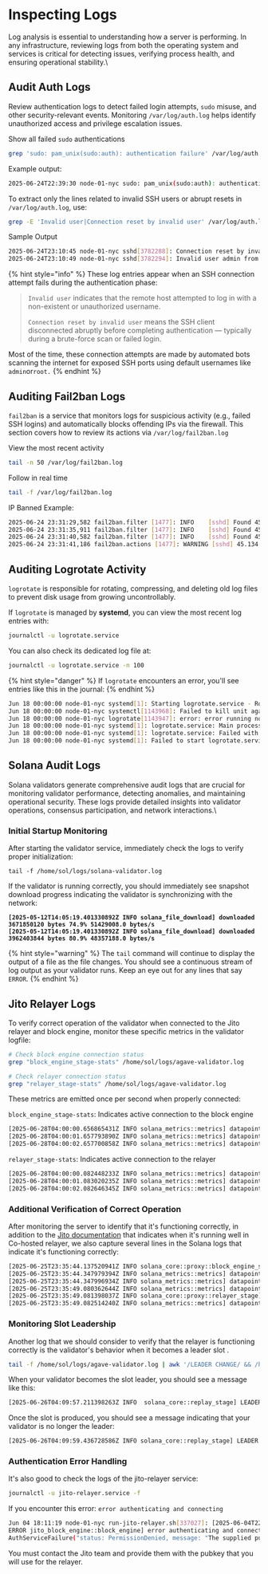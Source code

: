 # Inspecting Logs

Log analysis is essential to understanding how a server is performing. In any infrastructure, reviewing logs from both the operating system and services is critical for detecting issues, verifying process health, and ensuring operational stability.\


## Audit Auth Logs

Review authentication logs to detect failed login attempts, `sudo` misuse, and other security-relevant events. Monitoring `/var/log/auth.log` helps identify unauthorized access and privilege escalation issues.



Show all failed `sudo` authentications

```bash
grep 'sudo: pam_unix(sudo:auth): authentication failure' /var/log/auth.log
```

Example output:

```bash
2025-06-24T22:39:30 node-01-nyc sudo: pam_unix(sudo:auth): authentication failure; logname=bob uid=1003 euid=0 tty=/dev/pts/4 ruser=bob rhost=  user=bob
```



To extract only the lines related to invalid SSH users or abrupt resets in `/var/log/auth.log`, use:

```bash
grep -E 'Invalid user|Connection reset by invalid user' /var/log/auth.log
```

Sample Output

```bash
2025-06-24T23:10:45 node-01-nyc sshd[3782288]: Connection reset by invalid user admin 45.135.232.177 port 27918 [preauth]
2025-06-24T23:10:49 node-01-nyc sshd[3782294]: Invalid user admin from 45.135.232.177 port 30478
```

{% hint style="info" %}
These log entries appear when an SSH connection attempt fails during the authentication phase:

> `Invalid user` indicates that the remote host attempted to log in with a non-existent or unauthorized username.
>
> `Connection reset by invalid user` means the SSH client disconnected abruptly before completing authentication — typically during a brute-force scan or failed login.

Most of the time, these connection attempts are made by automated bots scanning the internet for exposed SSH ports using default usernames like `admin`or`root.`
{% endhint %}

## Auditing Fail2ban Logs

`fail2ban` is a service that monitors logs for suspicious activity (e.g., failed SSH logins) and automatically blocks offending IPs via the firewall. This section covers how to review its actions via `/var/log/fail2ban.log`



View the most recent activity

```bash
tail -n 50 /var/log/fail2ban.log
```

Follow in real time

```bash
tail -f /var/log/fail2ban.log
```

IP Banned Example:

```bash
2025-06-24 23:31:29,582 fail2ban.filter [1477]: INFO    [sshd] Found 45.134.26.79 - 2025-06-24 23:31:29
2025-06-24 23:31:35,911 fail2ban.filter [1477]: INFO    [sshd] Found 45.134.26.79 - 2025-06-24 23:31:35
2025-06-24 23:31:40,582 fail2ban.filter [1477]: INFO    [sshd] Found 45.134.26.79 - 2025-06-24 23:31:40
2025-06-24 23:31:41,186 fail2ban.actions [1477]: WARNING [sshd] 45.134.26.79 already banned
```



## Auditing Logrotate Activity

`logrotate` is responsible for rotating, compressing, and deleting old log files to prevent disk usage from growing uncontrollably.&#x20;

If `logrotate` is managed by **systemd**, you can view the most recent log entries with:

```bash
journalctl -u logrotate.service
```

You can also check its dedicated log file at:

```bash
journalctl -u logrotate.service -n 100
```

{% hint style="danger" %}
If `logrotate` encounters an error, you'll see entries like this in the journal:
{% endhint %}

```bash
Jun 18 00:00:00 node-01-nyc systemd[1]: Starting logrotate.service - Rotate log files...
Jun 18 00:00:00 node-01-nyc systemctl[1143968]: Failed to kill unit agave-validator.service: Unit agave-validator.service not loaded.
Jun 18 00:00:00 node-01-nyc logrotate[1143947]: error: error running non-shared postrotate script for /home/sol/logs/agave-validator.log of '/home/sol/logs/agave-validator.log '
Jun 18 00:00:00 node-01-nyc systemd[1]: logrotate.service: Main process exited, code=exited, status=1/FAILURE
Jun 18 00:00:00 node-01-nyc systemd[1]: logrotate.service: Failed with result 'exit-code'.
Jun 18 00:00:00 node-01-nyc systemd[1]: Failed to start logrotate.service - Rotate log files.
```



## Solana Audit Logs

Solana validators generate comprehensive audit logs that are crucial for monitoring validator performance, detecting anomalies, and maintaining operational security. These logs provide detailed insights into validator operations, consensus participation, and network interactions.\


### Initial Startup Monitoring

After starting the validator service, immediately check the logs to verify proper initialization:

```batch
tail -f /home/sol/logs/solana-validator.log
```

If the validator is running correctly, you should immediately see snapshot download progress indicating the validator is synchronizing with the network:

<pre class="language-bash"><code class="lang-bash"><strong>[2025-05-12T14:05:19.401330892Z INFO solana_file_download] downloaded 3671850120 bytes 74.9% 51429008.0 bytes/s 
</strong><strong>[2025-05-12T14:05:19.401330892Z INFO solana_file_download] downloaded 3962403844 bytes 80.9% 48357188.0 bytes/s
</strong></code></pre>

{% hint style="warning" %}
The `tail` command will continue to display the output of a file as the file changes. You should see a continuous stream of log output as your validator runs. Keep an eye out for any lines that say `ERROR`.
{% endhint %}



## Jito Relayer Logs

To verify correct operation of the validator when connected to the Jito relayer and block engine, monitor these specific metrics in the validator logfile:

```bash
# Check block engine connection status
grep "block_engine_stage-stats" /home/sol/logs/agave-validator.log

# Check relayer connection status
grep "relayer_stage-stats" /home/sol/logs/agave-validator.log
```

These metrics are emitted once per second when properly connected:

`block_engine_stage-stats`: Indicates active connection to the block engine

```bash
[2025-06-28T04:00:00.656865431Z INFO solana_metrics::metrics] datapoint: block_engine_stage-stats num_bundles=0i num_bundle_packets=0i num_packets=0i num_empty_packets=0i 
[2025-06-28T04:00:01.657793890Z INFO solana_metrics::metrics] datapoint: block_engine_stage-stats num_bundles=0i num_bundle_packets=0i num_packets=0i num_empty_packets=0i 
[2025-06-28T04:00:02.657700858Z INFO solana_metrics::metrics] datapoint: block_engine_stage-stats num_bundles=0i num_bundle_packets=0i num_packets=0i num_empty_packets=0i 
```

`relayer_stage-stats`: Indicates active connection to the relayer

```bash
[2025-06-28T04:00:00.082448233Z INFO solana_metrics::metrics] datapoint: relayer_stage-stats num_empty_messages=0i num_packets=0i num_heartbeats=10i 
[2025-06-28T04:00:01.083020235Z INFO solana_metrics::metrics] datapoint: relayer_stage-stats num_empty_messages=0i num_packets=0i num_heartbeats=10i 
[2025-06-28T04:00:02.082646345Z INFO solana_metrics::metrics] datapoint: relayer_stage-stats num_empty_messages=0i num_packets=0i num_heartbeats=10i 
```



### Additional Verification of Correct Operation

After monitoring the server to identify that it's functioning correctly, in addition to the [Jito documentation](https://jito-foundation.gitbook.io/mev/jito-solana/checking-correct-operation) that indicates when it's running well in Co-hosted relayer, we also capture several lines in the Solana logs that indicate it's functioning correctly:

```bash
[2025-06-25T23:35:44.137520941Z INFO solana_core::proxy::block_engine_stage] connected to packet and bundle stream 
[2025-06-25T23:35:44.347979394Z INFO solana_metrics::metrics] datapoint: block_engine_stage-tokens_generated url="https://dallas.testnet.block-engine.jito.wtf" count=1i 
[2025-06-25T23:35:44.347996934Z INFO solana_metrics::metrics] datapoint: block_engine_stage-stats num_bundles=0i num_bundle_packets=0i num_packets=0i num_empty_packets=0i 
[2025-06-25T23:35:49.080362644Z INFO solana_metrics::metrics] datapoint: relayer_stage-tokens_generated url="http://127.0.0.1:11226" count=1i 
[2025-06-25T23:35:49.081398037Z INFO solana_core::proxy::relayer_stage] connected to packet stream 
[2025-06-25T23:35:49.082514240Z INFO solana_metrics::metrics] datapoint: relayer_stage-stats num_empty_messages=0i num_packets=0i num_heartbeats=0i
```

### Monitoring Slot Leadership

Another log that we should consider to verify that the relayer is functioning correctly is the validator's behavior when it becomes a leader slot .

```bash
tail -f /home/sol/logs/agave-validator.log | awk '/LEADER CHANGE/ && /hyt8ZV8sweXyxva1S9tibC4iTaixfFfx8icpGXtNDUJ/'
```

When your validator becomes the slot leader, you should see a message like this:

```bash
[2025-06-26T04:09:57.211398263Z INFO  solana_core::replay_stage] LEADER CHANGE at slot: 341906872 leader: hyt8ZV8sweXyxva1S9tibC4iTaixfFfx8icpGXtNDUJ. I am now the leader
```

Once the slot is produced, you should see a message indicating that your validator is no longer the leader:

```bash
[2025-06-26T04:09:59.436728586Z INFO solana_core::replay_stage] LEADER CHANGE at slot: 341906876 leader: ftvrBRwgptfes3AYAX1yMYnZHJsU4FA9d3KsvnXfqZk. I am no longer the leader
```

### **Authentication Error Handling**

It's also good to check the logs of the jito-relayer service:

```bash
journalctl -u jito-relayer.service -f
```

If you encounter this error: `error authenticating and connecting`

```bash
Jun 04 18:11:19 node-01-nyc run-jito-relayer.sh[337027]: [2025-06-04T22:11:19.744Z 
ERROR jito_block_engine::block_engine] error authenticating and connecting: 
AuthServiceFailure("status: PermissionDenied, message: "The supplied pubkey is not authorized to generate a token.", details: [], metadata: MetadataMap { headers: {"content-type": "application/grpc", "server": "jito-block-engine", "x-request-received-at": "2025-06-04T22:11:19.743Z", "content-length": "0", "date": "Wed, 04 Jun 2025 22:11:19 GMT", "x-envoy-upstream-service-time": "0"} }")
```

You must contact the Jito team and provide them with the pubkey that you will use for the relayer.
